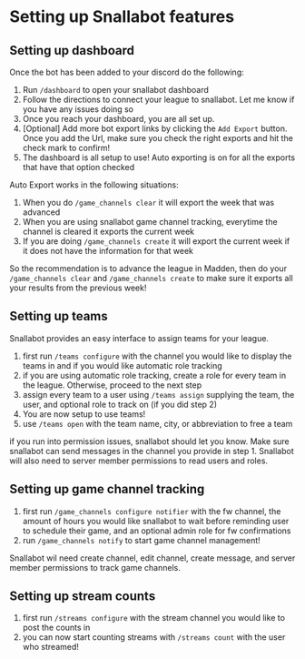 # Setting up Snallabot features

## Setting up dashboard

Once the bot has been added to your discord do the following:

1. Run `/dashboard` to open your snallabot dashboard
2. Follow the directions to connect your league to snallabot. Let me know if you have any issues doing so
3. Once you reach your dashboard, you are all set up.
4. [Optional] Add more bot export links by clicking the `Add Export` button. Once you add the Url, make sure you check the right exports and hit the check mark to confirm!
5. The dashboard is all setup to use! Auto exporting is on for all the exports that have that option checked

Auto Export works in the following situations:

1. When you do `/game_channels clear` it will export the week that was advanced
2. When you are using snallabot game channel tracking, everytime the channel is cleared it exports the current week
3. If you are doing `/game_channels create` it will export the current week if it does not have the information for that week

So the recommendation is to advance the league in Madden, then do your `/game_channels clear` and `/game_channels create` to make sure it exports all your results from the previous week!


## Setting up teams

Snallabot provides an easy interface to assign teams for your league. 

1. first run `/teams configure` with the channel you would like to display the teams in and if you would like automatic role tracking
2. if you are using automatic role tracking, create a role for every team in the league. Otherwise, proceed to the next step
3. assign every team to a user using `/teams assign` supplying the team, the user, and optional role to track on (if you did step 2)
4. You are now setup to use teams!
5. use `/teams open` with the team name, city, or abbreviation to free a team

if you run into permission issues, snallabot should let you know. Make sure snallabot can send messages in the channel you provide in step 1. Snallabot will also need to server member permissions to read users and roles. 

## Setting up game channel tracking

1. first run `/game_channels configure notifier` with the fw channel, the amount of hours you would like snallabot to wait before reminding user to schedule their game, and an optional admin role for fw confirmations
2. run `/game_channels notify` to start game channel management!

Snallabot wil need create channel, edit channel, create message, and server member permissions to track game channels. 

## Setting up stream counts

1. first run `/streams configure` with the stream channel you would like to post the counts in
2. you can now start counting streams with `/streams count` with the user who streamed!
